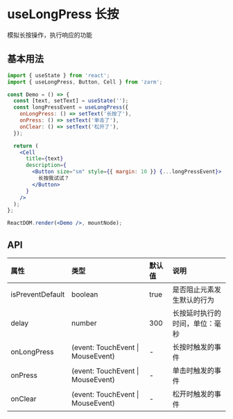 # useLongPress 长按

模拟长按操作，执行响应的功能

## 基本用法

```jsx
import { useState } from 'react';
import { useLongPress, Button, Cell } from 'zarm';

const Demo = () => {
  const [text, setText] = useState('');
  const longPressEvent = useLongPress({
    onLongPress: () => setText('长按了'),
    onPress: () => setText('单击了'),
    onClear: () => setText('松开了'),
  });

  return (
    <Cell
      title={text}
      description={
        <Button size="sm" style={{ margin: 10 }} {...longPressEvent}>
          长按我试试？
        </Button>
      }
    />
  );
};

ReactDOM.render(<Demo />, mountNode);
```

## API

| 属性             | 类型                              | 默认值 | 说明                           |
| :--------------- | :-------------------------------- | :----- | :----------------------------- |
| isPreventDefault | boolean                           | true   | 是否阻止元素发生默认的行为     |
| delay            | number                            | 300    | 长按延时执行的时间，单位：毫秒 |
| onLongPress      | (event: TouchEvent \| MouseEvent) | -      | 长按时触发的事件               |
| onPress          | (event: TouchEvent \| MouseEvent) | -      | 单击时触发的事件               |
| onClear          | (event: TouchEvent \| MouseEvent) | -      | 松开时触发的事件               |
